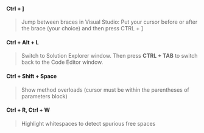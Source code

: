 #### Ctrl + ]
> Jump between braces in Visual Studio: Put your cursor before or after the brace (your choice) and then press CTRL + ]

#### Ctrl + Alt + L
> Switch to Solution Explorer window. Then press **CTRL + TAB** to switch back to the Code Editor window.

#### Ctrl + Shift + Space
> Show method overloads (cursor must be within the parentheses of parameters block)

#### Ctrl + R, Ctrl + W
> Highlight whitespaces to detect spurious free spaces
